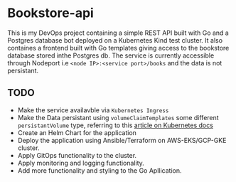 # Bookstore-api

This is my DevOps project containing a simple REST API built with Go and a Postgres database bot deployed on a Kubernetes Kind test cluster. It also containes a frontend built with Go templates giving access to the bookstore database stored inthe Postgres db. The service is currently accessible through Nodeport i.e `<node IP>:<service port>/books` and the data is not persistant.

## TODO

- Make the service availavble via `Kubernetes Ingress`
- Make the Data persistant using `volumeClaimTemplates` some different `persistantVolume` type, referring to this [article on Kubernetes docs](https://kubernetes.io/docs/tasks/run-application/run-replicated-stateful-application/)
- Create an Helm Chart for the application
- Deploy the application using Ansible/Terraform on AWS-EKS/GCP-GKE cluster.
- Apply GitOps functionality to the cluster. 
- Apply monitoring and logging functionality.
- Add more functionality and styling to the Go Apllication.
